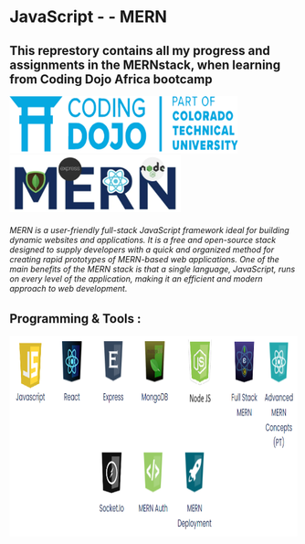 # JavaScript - - MERN
## This represtory contains all my progress and assignments in the MERNstack, when learning from Coding Dojo Africa bootcamp

<img src="https://github.com/MohamedAmineHammi/Web-Fundamentals-CODING-DOJO/blob/main/Coding%20Dojo%20Logo.png" width="400" height="100">
<img src="https://github.com/MohamedAmineHammi/MERN-Stack-CODING-DOJO/blob/main/MERN%20Logo.png" width="300" height="100">

###### MERN is a user-friendly full-stack JavaScript framework ideal for building dynamic websites and applications. It is a free and open-source stack designed to supply developers with a quick and organized method for creating rapid prototypes of MERN-based web applications. One of the main benefits of the MERN stack is that a single language, JavaScript, runs on every level of the application, making it an efficient and modern approach to web development.
## Programming & Tools :
<img src="https://github.com/MohamedAmineHammi/MERN-Stack-CODING-DOJO/blob/main/MERN%20Stack.png" width="900" height="350">
